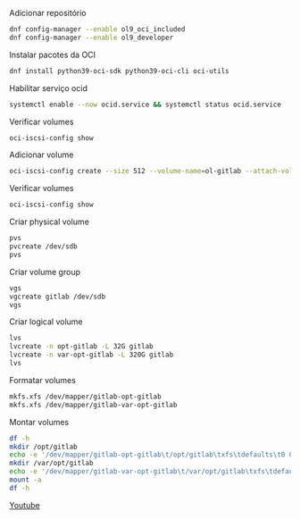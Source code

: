 Adicionar repositório
```bash
dnf config-manager --enable ol9_oci_included
dnf config-manager --enable ol9_developer
```

Instalar pacotes da OCI
```bash
dnf install python39-oci-sdk python39-oci-cli oci-utils
```

Habilitar serviço ocid
```bash
systemctl enable --now ocid.service && systemctl status ocid.service
```

Verificar volumes
```bash
oci-iscsi-config show
```

Adicionar volume
```bash
oci-iscsi-config create --size 512 --volume-name=ol-gitlab --attach-volume
```

Verificar volumes
```bash
oci-iscsi-config show
```

Criar physical volume
```bash
pvs
pvcreate /dev/sdb
pvs
```

Criar volume group
```bash
vgs
vgcreate gitlab /dev/sdb
vgs
```

Criar logical volume
```bash
lvs
lvcreate -n opt-gitlab -L 32G gitlab
lvcreate -n var-opt-gitlab -L 320G gitlab
lvs
```

Formatar volumes
```bash
mkfs.xfs /dev/mapper/gitlab-opt-gitlab
mkfs.xfs /dev/mapper/gitlab-var-opt-gitlab
```

Montar volumes
```bash
df -h
mkdir /opt/gitlab
echo -e '/dev/mapper/gitlab-opt-gitlab\t/opt/gitlab\txfs\tdefaults\t0 0' >> /etc/fstab
mkdir /var/opt/gitlab
echo -e '/dev/mapper/gitlab-var-opt-gitlab\t/var/opt/gitlab\txfs\tdefaults\t0 0' >> /etc/fstab
mount -a
df -h
```

[Youtube](https://www.youtube.com/watch?v=ubJP56xgpB0)